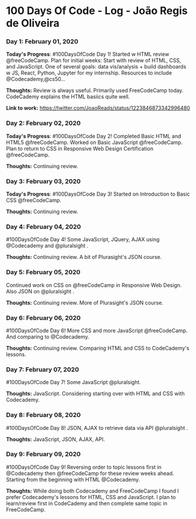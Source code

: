 # 100 Days Of Code - Log - João Regis de Oliveira

### Day 1: February 01, 2020

**Today's Progress**: 
#100DaysOfCode Day 1!
Started w HTML review @freeCodeCamp.
Plan for initial weeks: Start with review of HTML, CSS, and JavaScript. 
One of several goals: data vis/analysis + build dashboards w JS, React, Python, Jupyter for my internship.
Resources to include @Codecademy,@cs50...

**Thoughts:** Review is always useful. Primarily used FreeCodeCamp today. CodeCademy explains the HTML basiics quite well.

**Link to work:** https://twitter.com/JoaoReads/status/1223846873342996480

### Day 2: February 02, 2020

**Today's Progress**:
#100DaysOfCode Day 2!
Completed Basic HTML and HTML5 @freeCodeCamp.
Worked on Basic JavaScript @freeCodeCamp.
Plan to return to CSS in Responsive Web Design Certification @freeCodeCamp.

**Thoughts:** Continuing review.

### Day 3: February 03, 2020

**Today's Progress**:
#100DaysOfCode Day 3!
Started on Introduction to Basic CSS @freeCodeCamp.

**Thoughts:** Continuing review.

### Day 4: February 04, 2020
#100DaysOfCode Day 4!
Some JavaScript, JQuery, AJAX using @Codecademy and @pluralsight .

**Thoughts:** Continuing review. A bit of Plurasight's JSON course.



### Day 5: February 05, 2020
Continued work on CSS on @freeCodeCamp in Responsive Web Design. Also JSON on @pluralsight .

**Thoughts:** Continuing review. More of Plurasight's JSON course.


### Day 6: February 06, 2020
#100DaysOfCode Day 6!
More CSS and more JavaScript @freeCodeCamp. And comparing to @Codecademy.

**Thoughts:** Continuing review. Comparing HTML and CSS to CodeCademy's lessons.

### Day 7: February 07, 2020
#100DaysOfCode Day 7!
Some JavaScript @pluralsight.

**Thoughts:** JavaScript. Considering starting over with HTML and CSS with Codecademy.

### Day 8: February 08, 2020
#100DaysOfCode Day 8!
JSON, AJAX to retrieve data via API @pluralsight .

**Thoughts:** JavaScript, JSON, AJAX, API.


### Day 9: February 09, 2020
#100DaysOfCode Day 9!
Reversing order to topic lessons first in @Codecademy then @freeCodeCamp  for these review weeks ahead. Starting from the beginning with HTML @Codecademy.

**Thoughts:** While doing both Codecademy and FreeCodeCamp I found I prefer Codecademy's lessons for HTML, CSS and JavaScript. I plan to learn/review first in CodeCademy and then complete same topic in FreeCodeCamp.
